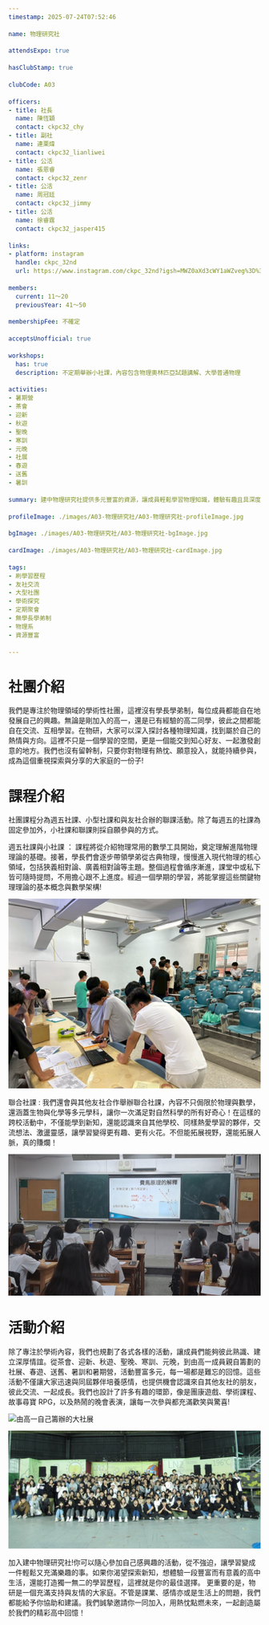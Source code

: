 ```yaml
---
timestamp: 2025-07-24T07:52:46

name: 物理研究社

attendsExpo: true

hasClubStamp: true

clubCode: A03

officers:
- title: 社長
  name: 陳恆穎
  contact: ckpc32_chy
- title: 副社
  name: 連栗煒
  contact: ckpc32_lianliwei
- title: 公活
  name: 張恩睿
  contact: ckpc32_zenr
- title: 公活
  name: 周冠廷
  contact: ckpc32_jimmy
- title: 公活
  name: 徐睿霆
  contact: ckpc32_jasper415

links:
- platform: instagram
  handle: ckpc_32nd
  url: https://www.instagram.com/ckpc_32nd?igsh=MWZ0aXd3cWY1aWZveg%3D%3D&utm_source=qr

members:
  current: 11～20
  previousYear: 41～50

membershipFee: 不確定

acceptsUnofficial: true

workshops:
  has: true
  description: 不定期舉辦小社課，內容包含物理奧林匹亞試題講解、大學普通物理

activities:
- 暑期營
- 茶會
- 迎新
- 秋遊
- 聖晚
- 寒訓
- 元晚
- 社展
- 春遊
- 送舊
- 暑訓

summary: 建中物理研究社提供多元豐富的資源，讓成員輕鬆學習物理知識，體驗有趣且具深度的課程。同時也安排多樣活動，讓大家在學習中豐富高中生活，享受成長與交流的樂趣！

profileImage: ./images/A03-物理研究社/A03-物理研究社-profileImage.jpg

bgImage: ./images/A03-物理研究社/A03-物理研究社-bgImage.jpg

cardImage: ./images/A03-物理研究社/A03-物理研究社-cardImage.jpg

tags:
- 刷學習歷程
- 友社交流
- 大型社團
- 學術探究
- 定期聚會
- 無學長學弟制
- 物理系
- 資源豐富

---
```


# 社團介紹 
我們是專注於物理領域的學術性社團，這裡沒有學長學弟制，每位成員都能自在地發展自己的興趣。無論是剛加入的高一，還是已有經驗的高二同學，彼此之間都能自在交流、互相學習。在物研，大家可以深入探討各種物理知識，找到屬於自己的熱情與方向。這裡不只是一個學習的空間，更是一個能交到知心好友、一起激發創意的地方。我們也沒有留幹制，只要你對物理有熱忱、願意投入，就能持續參與，成為這個重視探索與分享的大家庭的一份子! 

# 課程介紹  
社團課程分為週五社課、小型社課和與友社合辦的聯課活動。除了每週五的社課為固定參加外，小社課和聯課則採自願參與的方式。

週五社課與小社課 ： 
課程將從介紹物理常用的數學工具開始，奠定理解進階物理理論的基礎。接著，學長們會逐步帶領學弟從古典物理，慢慢進入現代物理的核心領域，包括狹義相對論、廣義相對論等主題。整個過程會循序漸進，課堂中或私下皆可隨時提問，不用擔心跟不上進度。經過一個學期的學習，將能掌握這些關鍵物理理論的基本概念與數學架構! 

![期末社課-物理解謎競賽](./images/A03-物理研究社/A03-物理研究社-content-0.jpg)

聯合社課 : 
我們還會與其他友社合作舉辦聯合社課，內容不只侷限於物理與數學，還涵蓋生物與化學等多元學科，讓你一次滿足對自然科學的所有好奇心！在這樣的跨校活動中，不僅能學到新知，還能認識來自其他學校、同樣熱愛學習的夥伴，交流想法、激盪靈感，讓學習變得更有趣、更有火花。不但能拓展視野，還能拓展人脈，真的賺爛！

![與中山自科舉辦的聯課](./images/A03-物理研究社/A03-物理研究社-content-1.jpg)

# 活動介紹 
除了專注於學術內容，我們也規劃了各式各樣的活動，讓成員們能夠彼此熟識、建立深厚情誼。從茶會、迎新、秋遊、聖晚、寒訓、元晚，到由高一成員親自籌劃的社展、春遊、送舊、暑訓和暑期營，活動豐富多元，每一場都是難忘的回憶。這些活動不僅讓大家迅速與同屆夥伴培養感情，也提供機會認識來自其他友社的朋友，彼此交流、一起成長。我們也設計了許多有趣的環節，像是團康遊戲、學術課程、故事尋寶 RPG，以及熱鬧的晚會表演，讓每一次參與都充滿歡笑與驚喜!

![由高一自己籌辦的大社展](./images/A03-物理研究社/A03-物理研究社-content-2.jpg)

![UCS六校七社聯合寒訓](./images/A03-物理研究社/A03-物理研究社-content-3.jpg)

加入建中物理研究社!你可以隨心參加自己感興趣的活動，從不強迫，讓學習變成一件輕鬆又充滿樂趣的事。如果你渴望探索新知，想體驗一段豐富而有意義的高中生活，還能打造獨一無二的學習歷程，這裡就是你的最佳選擇。
更重要的是，物研是一個充滿支持與友情的大家庭。不管是課業、感情亦或是生活上的問題，我們都能給予你協助和建議。我們誠摯邀請你一同加入，用熱忱點燃未來，一起創造屬於我們的精彩高中回憶！





